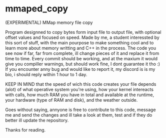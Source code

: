 # mmaped_copy
(EXPERIMENTAL) MMap memory file copy

Program designned to copy bytes form input file to output file, with optional offset values and focused on speed.
Made by me, a student interessted by this sort of stuff, with the main pourpose to make something cool and to learn more about memory writting and C++ in the process. The code you see now if far, far from complete, ill change pieces of it and replace it from time to time. Every commit should be working, and at the maxium it would give you compiller warnings, but should work fine, I dont guarantee it tho :) If you encounter anny bug and would like to report it, my discord is is my bio, i should reply within 1 hour to 1 day.

KEEP IN MIND that the speed of wich this code creates your file depends (alot) of what operative system you're using,
how your kernel intereacts with calls, how much RAM you have in total and available at the runtime, your hardware (type of RAM
and disk), and the weather outside.

Goes without saying, annyone is free to contribute to this code, message me and send the changes and ill take a look at them, test and
if they do better ill update the repository.

Thanks for reading.
